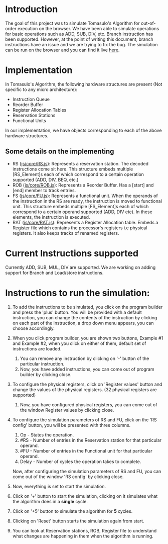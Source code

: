 # Introduction

The goal of this project was to simulate Tomasulo's Algorithm for out-of-order execution on the browser. We have been able to simulate operations for basic operations such as ADD, SUB, DIV, etc. Branch instruction has been supported. However, at the point of writing this document, branch instructions have an issue and we are trying to fix the bug. The simulation can be run on the browser and you can find it live [here](https://rinz13r.github.io/tomasulo-simulation/).

# Implementation
In Tomasulo's Algorithm, the following hardware structures are present (Not specific to any micro architecture):
- Instruction Queue
- Reorder Buffer
- Register Allocation Tables
- Reservation Stations
- Functional Units

In our implementation, we have objects corresponding to each of the above hardware structures.

## Some details on the implementing
- RS ([js/core/RS.js](https://github.com/rinz13r/tomasulo-simulation/tree/master/js/core/RS.js)): Represents a reservation station. The decoded instructions come sit here.
This structure embeds multiple [RS_Element]s each of which correspond to a certain operation supported (ADD, DIV, BEQ, etc.)
- ROB ([js/core/ROB.js](https://github.com/rinz13r/tomasulo-simulation/tree/master/js/core/ROB.js)): Represents a Reorder Buffer. Has a [start] and [end] member to track entries.
- FS ([js/core/FU.js](https://github.com/rinz13r/tomasulo-simulation/tree/master/js/core/FunctionalUnit.js)): Represents a functional unit. When the operands of the instruction in the RS are ready, the instruction is moved to functional unit. This structure embeds multiple [FS_Element]s each of which correspond to a certain operand supported (ADD, DIV etc). In these elements, the instruction is executed.
- RAT ([js/core/RAT.js](https://github.com/rinz13r/tomasulo-simulation/tree/master/js/core/RAT.js)): Represents a Register Allocation table. Embeds a Register file which contains the processor's registers i.e physical registers. It also keeps tracks of renamed registers.

# Current Instructions supported

Currently ADD, SUB, MUL, DIV are supported. We are working on adding support for Branch and Load/store instructions.

# Instructions to run the simulation:

1. To add the instructions to be simulated, you click on the program builder and press the 'plus' button. You will be provided with a default instruction, you can change the contents of the instruction by clicking on each part of the instruction, a drop down menu appears, you can choose accordingly.
2. When you click program builder, you are shown two buttons, Example #1 and Example #2, when you click on either of them, default set of instructions are loaded.
   1. You can remove any instruction by clicking on '-' button of the particular instruction.
   2. Now, you have added instructions, you can come out of program builder by clicking close.
3. To configure the physical registers, click on 'Register values' button and change the values of the physical registers. (32 physical registers are supported)
   1. Now, you have configured physical registers, you can come out of the window Register values by clicking close.
4. To configure the simulation parameters of RS and FU, click on the 'RS config' button, you will be presented with three columns.
   1. Op    -  States the operation.
   2. #RS   -  Number of entries in the Reservation station for that particular operand.
   3. #FU   -  Number of entries in the Functional unit for that particular operand.
   4. Delay -  Number of cycles the operation takes to complete.

   Now, after configuring the simulation parameters of RS and FU, you can come out of the window 'RS config' by clicking close.
5. Now, everything is set to start the simulation.
6. Click on '+' button to start the simulation, clicking on it simulates what the algorithm does in a **single** cycle.
7. Click on '+5' button to simulate the algorithm for **5** cycles.
8. Clicking on 'Reset' button starts the simulation again from start.
9. You can look at Reservation stations, ROB, Register file to understand what changes are happening in them when the algorithm is running.
